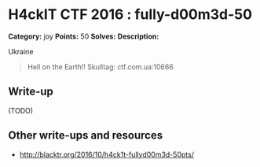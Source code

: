 # H4ckIT CTF 2016 : fully-d00m3d-50

**Category:** joy
**Points:** 50
**Solves:**
**Description:**

Ukraine

> Hell on the Earth!!  Skulltag: ctf.com.ua:10666

## Write-up

(TODO)

## Other write-ups and resources

* http://blacktr.org/2016/10/h4ck1t-fullyd00m3d-50pts/

